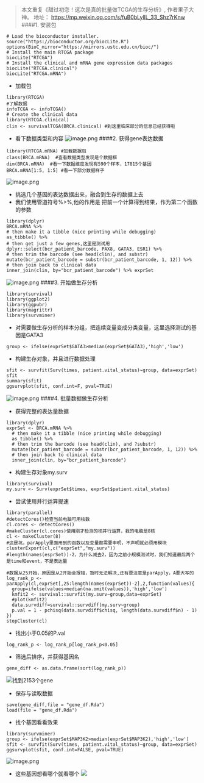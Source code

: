 > 本文重复《甜过初恋！这次是真的批量做TCGA的生存分析》, 作者果子大神。
地址： https://mp.weixin.qq.com/s/fuB0bLyllL_33_Shz7rKnw
####1. 安装包
```
# Load the bioconductor installer. 
source("https://bioconductor.org/biocLite.R")
options(BioC_mirror="https://mirrors.ustc.edu.cn/bioc/")
# Install the main RTCGA package
biocLite("RTCGA")
# Install the clinical and mRNA gene expression data packages
biocLite("RTCGA.clinical")
biocLite("RTCGA.mRNA")
```
- 加载包
```
library(RTCGA)
#了解数据
infoTCGA <- infoTCGA() 
# Create the clinical data
library(RTCGA.clinical)
clin <- survivalTCGA(BRCA.clinical) #到这里临床部分的信息已经获得啦
```
- 看下数据类型和内容
![image.png](http://upload-images.jianshu.io/upload_images/6634703-89fd176ac059f9e3.png?imageMogr2/auto-orient/strip%7CimageView2/2/w/1240)
####2. 获得gene表达数据
```
library(RTCGA.mRNA) #加载数据包
class(BRCA.mRNA)  #查看数据类型发现是个数据框
dim(BRCA.mRNA)  #看一下数据维度发现有590个样本，17815个基因
BRCA.mRNA[1:5, 1:5] #看一下部分数据样子
```
![image.png](http://upload-images.jianshu.io/upload_images/6634703-a4663b646c0e386e.png?imageMogr2/auto-orient/strip%7CimageView2/2/w/1240)
- 挑选几个基因的表达数据出来，融合到生存的数据上去
- 我们使用管道符号%>%,他的作用是 把前一个计算得到结果，作为第二个函数的参数
```
library(dplyr)
BRCA.mRNA %>% 
# then make it a tibble (nice printing while debugging)
as_tibble() %>% 
# then get just a few genes,这里是测试用
dplyr::select(bcr_patient_barcode, PAX8, GATA3, ESR1) %>% 
# then trim the barcode (see head(clin), and substr)
mutate(bcr_patient_barcode = substr(bcr_patient_barcode, 1, 12)) %>% 
# then join back to clinical data
inner_join(clin, by="bcr_patient_barcode") %>% exprSet 
```
![image.png](http://upload-images.jianshu.io/upload_images/6634703-e23fb05a8fca4c5e.png?imageMogr2/auto-orient/strip%7CimageView2/2/w/1240)
####3. 开始做生存分析
```
library(survival)
library(ggplot2)
library(ggpubr)
library(magrittr)
library(survminer)
```
- 对需要做生存分析的样本分组，把连续变量变成分类变量，这里选择测试的基因是GATA3
```
group <- ifelse(exprSet$GATA3>median(exprSet$GATA3),'high','low')
```
- 构建生存对象，并且进行数据处理
```
sfit <- survfit(Surv(times, patient.vital_status)~group, data=exprSet)
sfit
summary(sfit)
ggsurvplot(sfit, conf.int=F, pval=TRUE)
```
![image.png](http://upload-images.jianshu.io/upload_images/6634703-bd64a2a2615fd493.png?imageMogr2/auto-orient/strip%7CimageView2/2/w/1240)
####4. 批量数据做生存分析
- 获得完整的表达量数据
```
library(dplyr)
exprSet <- BRCA.mRNA %>% 
  # then make it a tibble (nice printing while debugging)
  as_tibble() %>% 
  # then trim the barcode (see head(clin), and ?substr)
  mutate(bcr_patient_barcode = substr(bcr_patient_barcode, 1, 12)) %>% 
  # then join back to clinical data
  inner_join(clin, by="bcr_patient_barcode")
```
- 构建生存对象my.surv
```
library(survival)
my.surv <- Surv(exprSet$times, exprSet$patient.vital_status)
```
- 尝试使用并行运算提速
```
library(parallel)
#detectCores()检查当前电脑可用核数
cl.cores <- detectCores()
#makeCluster(cl.cores)使用刚才检测的核并行运算，我的电脑是8核
cl <- makeCluster(8)
#这是坑，parApply里面用到的函数以及变量都需要申明，不声明就必须用模块
clusterExport(cl,c("exprSet","my.surv"))
#length(names(esprSet))-2，为什么减去2，因为之前小规模测试时，我们知道最后两个是time和event，不是表达量

#数据从25开始，原因是从2开始会报错，暂时无法解决,还有要注意是parApply，A要大写的
log_rank_p <- parApply(cl,exprSet[,25:length(names(exprSet))-2],2,function(values){
  group=ifelse(values>median(na.omit(values)),'high','low')
  kmfit2 <- survival::survfit(my.surv~group,data=exprSet)
  #plot(kmfit2)
  data.survdiff=survival::survdiff(my.surv~group)
  p.val = 1 - pchisq(data.survdiff$chisq, length(data.survdiff$n) - 1)
})
stopCluster(cl)
```
- 找出小于0.05的P.val
```
log_rank_p <- log_rank_p[log_rank_p<0.05] 
```
- 筛选后排序，并获得基因名
```
gene_diff <- as.data.frame(sort(log_rank_p))
```
![找到2153个gene](http://upload-images.jianshu.io/upload_images/6634703-a42bca523d094b64.png?imageMogr2/auto-orient/strip%7CimageView2/2/w/1240)
- 保存与读取数据
```
save(gene_diff,file = "gene_df.Rda")
load(file = "gene_df.Rda")
```
- 找个基因看看效果
```
library(survminer)
group <- ifelse(exprSet$MAP3K2>median(exprSet$MAP3K2),'high','low')
sfit <- survfit(Surv(times, patient.vital_status)~group, data=exprSet)
ggsurvplot(sfit, conf.int=FALSE, pval=TRUE)
```
![image.png](http://upload-images.jianshu.io/upload_images/6634703-9590505a366dc213.png?imageMogr2/auto-orient/strip%7CimageView2/2/w/1240)
- 这些基因想看哪个就看哪个
![](http://upload-images.jianshu.io/upload_images/6634703-42e946784889da4a.png?imageMogr2/auto-orient/strip%7CimageView2/2/w/1240)
